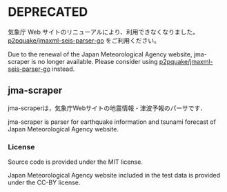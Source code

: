 # DEPRECATED

気象庁 Web サイトのリニューアルにより、利用できなくなりました。 [p2pquake/jmaxml-seis-parser-go](https://github.com/p2pquake/jmaxml-seis-parser-go) をご利用ください。

Due to the renewal of the Japan Meteorological Agency website, jma-scraper is no longer available. Please consider using [p2pquake/jmaxml-seis-parser-go](https://github.com/p2pquake/jmaxml-seis-parser-go) instead.

## jma-scraper

jma-scraperは，気象庁Webサイトの地震情報・津波予報のパーサです．

jma-scraper is parser for earthquake information and tsunami forecast of Japan Meteorological Agency website.

### License

Source code is provided under the MIT license.

Japan Meteorological Agency website included in the test data is provided under the CC-BY license.
